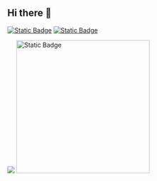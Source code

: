 ## Hi there 👋

<a href="https://t.me/uzi_smuzi"><img alt="Static Badge" src="https://img.shields.io/badge/Telegram-blue?style=for-the-badge&logo=telegram&logoColor=white"></a> 
<a href="https://vk.com/uzi_smuzii"><img alt="Static Badge" src="https://img.shields.io/badge/vk-%23309fee?style=for-the-badge&logo=vk&logoColor=white"></a>


<img src="https://github.com/ShlenkinVV/ShlenkinVV/blob/main/Gosling.gif">
<img alt="Static Badge" src="https://img.shields.io/badge/python-blue?style=plastic&logo=python&logoColor=white" width=300>
<!--
**ShlenkinVV/ShlenkinVV** is a ✨ _special_ ✨ repository because its `README.md` (this file) appears on your GitHub profile.
<!--
Here are some ideas to get you started:

- 🔭 I’m currently working on ...
- 🌱 I’m currently learning ...
- 👯 I’m looking to collaborate on ...
- 🤔 I’m looking for help with ...
- 💬 Ask me about ...
- 📫 How to reach me: ...
- 😄 Pronouns: ...
- ⚡ Fun fact: ...
-->
